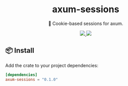 <h1 align="center">
axum-sessions
</h1>

<p align="center">
🥠 Cookie-based sessions for axum.
</p>

<div align="center">
<a href="https://crates.io/crates/axum-sessions">
<img src="https://img.shields.io/crates/v/axum-sessions.svg" />
</a>
<a href="https://docs.rs/axum-sessions">
<img src="https://docs.rs/axum-sessions/badge.svg" />
</a>
</div>

## 📦 Install

Add the crate to your project dependencies:

```toml
[dependencies]
axum-sessions = "0.1.0"
```
